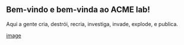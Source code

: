## Bem-vindo e bem-vinda ao ACME lab! 

Aqui a gente cria, destrói, recria, investiga, invade, explode, e publica.

[image](https://github.com/ACMElab-Fioce/.github/assets/9213903/2c36121a-a712-42b0-8e89-901b16764641)
